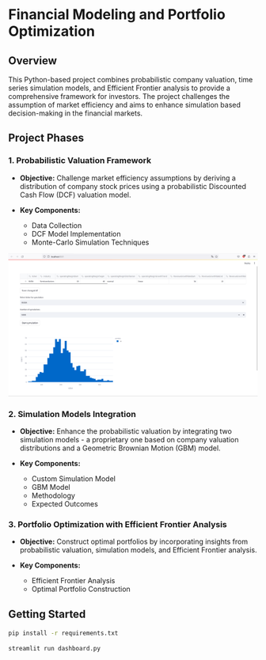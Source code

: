 # Financial Modeling and Portfolio Optimization

## Overview

This Python-based project combines probabilistic company valuation, time series simulation models, and Efficient Frontier analysis to provide a comprehensive framework for investors. The project challenges the assumption of market efficiency and aims to enhance simulation based decision-making in the financial markets.

## Project Phases

### 1. Probabilistic Valuation Framework

- **Objective:** Challenge market efficiency assumptions by deriving a distribution of company stock prices using a probabilistic Discounted Cash Flow (DCF) valuation model.
  
- **Key Components:**
  - Data Collection
  - DCF Model Implementation
  - Monte-Carlo Simulation Techniques

<p align="center">
<img src="images/streamlit.png">
</p>

### 2. Simulation Models Integration

- **Objective:** Enhance the probabilistic valuation by integrating two simulation models - a proprietary one based on company valuation distributions and a Geometric Brownian Motion (GBM) model.

- **Key Components:**
  - Custom Simulation Model
  - GBM Model
  - Methodology
  - Expected Outcomes

### 3. Portfolio Optimization with Efficient Frontier Analysis

- **Objective:** Construct optimal portfolios by incorporating insights from probabilistic valuation, simulation models, and Efficient Frontier analysis.

- **Key Components:**
  - Efficient Frontier Analysis
  - Optimal Portfolio Construction

## Getting Started

```sh
pip install -r requirements.txt
```
```sh
streamlit run dashboard.py
```